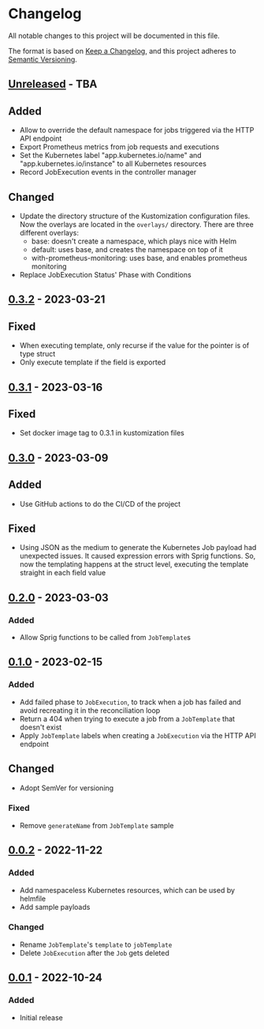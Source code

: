 # Changelog

All notable changes to this project will be documented in this file.

The format is based on [Keep a Changelog](https://keepachangelog.com/en/1.0.0/),
and this project adheres to [Semantic Versioning](https://semver.org/spec/v2.0.0.html).

## [Unreleased] - TBA
## Added
- Allow to override the default namespace for jobs triggered via the HTTP API
  endpoint
- Export Prometheus metrics from job requests and executions
- Set the Kubernetes label "app.kubernetes.io/name" and
  "app.kubernetes.io/instance" to all Kubernetes resources
- Record JobExecution events in the controller manager

## Changed
- Update the directory structure of the Kustomization configuration files. Now
  the overlays are located in the `overlays/` directory. There are three
  different overlays:
  - base: doesn't create a namespace, which plays nice with Helm
  - default: uses base, and creates the namespace on top of it
  - with-prometheus-monitoring: uses base, and enables prometheus monitoring
- Replace JobExecution Status' Phase with Conditions

## [0.3.2] - 2023-03-21
## Fixed
- When executing template, only recurse if the value for the pointer is of type
  struct
- Only execute template if the field is exported

## [0.3.1] - 2023-03-16
## Fixed
- Set docker image tag to 0.3.1 in kustomization files

## [0.3.0] - 2023-03-09
## Added
- Use GitHub actions to do the CI/CD of the project

## Fixed
- Using JSON as the medium to generate the Kubernetes Job payload had unexpected
  issues. It caused expression errors with Sprig functions. So, now the
  templating happens at the struct level, executing the template straight in
  each field value

## [0.2.0] - 2023-03-03
### Added
- Allow Sprig functions to be called from `JobTemplate`s

## [0.1.0] - 2023-02-15
### Added
- Add failed phase to `JobExecution`, to track when a job has failed and avoid
  recreating it in the reconciliation loop
- Return a 404 when trying to execute a job from a `JobTemplate` that doesn't
  exist
- Apply `JobTemplate` labels when creating a `JobExecution` via the HTTP API
  endpoint

## Changed
- Adopt SemVer for versioning

### Fixed
- Remove `generateName` from `JobTemplate` sample

## [0.0.2] - 2022-11-22
### Added
- Add namespaceless Kubernetes resources, which can be used by helmfile
- Add sample payloads

### Changed
- Rename `JobTemplate`'s `template` to `jobTemplate`
- Delete `JobExecution` after the `Job` gets deleted

## [0.0.1] - 2022-10-24
### Added
- Initial release

[Unreleased]: https://github.com/ivanvc/dispatcher/compare/0.3.2...HEAD
[0.3.2]: https://github.com/ivanvc/dispatcher/compare/0.3.1...0.3.2
[0.3.1]: https://github.com/ivanvc/dispatcher/compare/0.3.0...0.3.1
[0.3.0]: https://github.com/ivanvc/dispatcher/compare/0.2.0...0.3.0
[0.2.0]: https://github.com/ivanvc/dispatcher/compare/0.1.0...0.2.0
[0.1.0]: https://github.com/ivanvc/dispatcher/compare/0.0.2...0.1.0
[0.0.2]: https://github.com/ivanvc/dispatcher/compare/0.0.1...0.0.2
[0.0.1]: https://github.com/ivanvc/dispatcher/releases/tag/0.0.1
